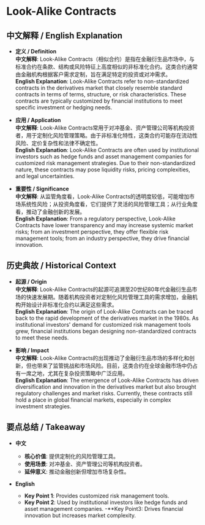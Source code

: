 # Look-Alike Contracts

## 中文解释 / English Explanation

* **定义 / Definition**  
  **中文解释**: Look-Alike Contracts（相似合约）是指在金融衍生品市场中，与标准合约在条款、结构或风险特征上高度相似的非标准化合约。这类合约通常由金融机构根据客户需求定制，旨在满足特定的投资或对冲需求。  
  **English Explanation**: Look-Alike Contracts refer to non-standardized contracts in the derivatives market that closely resemble standard contracts in terms of terms, structure, or risk characteristics. These contracts are typically customized by financial institutions to meet specific investment or hedging needs.

* **应用 / Application**  
  **中文解释**: Look-Alike Contracts常用于对冲基金、资产管理公司等机构投资者，用于定制化风险管理策略。由于非标准化特性，这类合约可能存在流动性风险、定价复杂性和法律不确定性。  
  **English Explanation**: Look-Alike Contracts are often used by institutional investors such as hedge funds and asset management companies for customized risk management strategies. Due to their non-standardized nature, these contracts may pose liquidity risks, pricing complexities, and legal uncertainties.

* **重要性 / Significance**  
  **中文解释**: 从监管角度看，Look-Alike Contracts的透明度较低，可能增加市场系统性风险；从投资角度看，它们提供了灵活的风险管理工具；从行业角度看，推动了金融创新的发展。  
  **English Explanation**: From a regulatory perspective, Look-Alike Contracts have lower transparency and may increase systemic market risks; from an investment perspective, they offer flexible risk management tools; from an industry perspective, they drive financial innovation.

## 历史典故 / Historical Context

* **起源 / Origin**  
  **中文解释**: Look-Alike Contracts的起源可追溯至20世纪80年代金融衍生品市场的快速发展期。随着机构投资者对定制化风险管理工具的需求增加，金融机构开始设计非标准化合约以满足这些需求。  
  **English Explanation**: The origin of Look-Alike Contracts can be traced back to the rapid development of the derivatives market in the 1980s. As institutional investors' demand for customized risk management tools grew, financial institutions began designing non-standardized contracts to meet these needs.

* **影响 / Impact**  
  **中文解释**: Look-Alike Contracts的出现推动了金融衍生品市场的多样化和创新，但也带来了监管挑战和市场风险。目前，这类合约在全球金融市场中仍占有一席之地，尤其在复杂投资策略中广泛应用。  
  **English Explanation**: The emergence of Look-Alike Contracts has driven diversification and innovation in the derivatives market but also brought regulatory challenges and market risks. Currently, these contracts still hold a place in global financial markets, especially in complex investment strategies.

## 要点总结 / Takeaway

* **中文**  
  - **核心价值**: 提供定制化的风险管理工具。
  - **使用场景**: 对冲基金、资产管理公司等机构投资者。
  - **延伸意义**: 推动金融创新但增加市场复杂性。

* **English**  
  - **Key Point 1**: Provides customized risk management tools.
  - **Key Point 2**: Used by institutional investors like hedge funds and asset management companies.
   -**Key Point3: Drives financial innovation but increases market complexity.